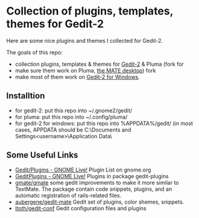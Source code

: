 # Collection of plugins, templates, themes for Gedit-2 #

Here are some nice plugins and themes I collected for Gedit-2.  

The goals of this repo:

* collection plugins, templates & themes for [Gedit-2](https://projects.gnome.org/gedit/) & Pluma (fork for
* make sure them work on Pluma, [the MATE desktop](http://mate-desktop.org/)) fork
* make most of them work on [Gedit-2 for Windows](https://live.gnome.org/Gedit/Windows).


## Installtion ##
* for gedit-2: put this repo into ~/.gnome2/gedit/
* for pluma:   put this repo into ~/.config/pluma/
* for gedit-2 for windows: put this repo into %APPDATA%/gedit/
  (in most cases, APPDATA should be C:\Documents and Settings\<username>\Application Data\
  
## Some Useful Links ##

* [Gedit/Plugins - GNOME Live!](https://live.gnome.org/Gedit/Plugins) Plugin List on gnome.org
* [GeditPlugins - GNOME Live!](https://live.gnome.org/GeditPlugins) Plugins in package gedit-plugins
* [gmate/gmate](https://github.com/gmate/gmate/) some gedit
  improvements to make it more similar to TextMate. The package
  contain code snippets, plugins, and an automatic registration of
  rails-related files.
* [aubergene/gedit-mate](https://github.com/aubergene/gedit-mate) Gedit set of plugins, color shemes, snippets.
* [ltoth/gedit-conf](https://github.com/ltoth/gedit-conf/) Gedit configuration files and plugins
  


